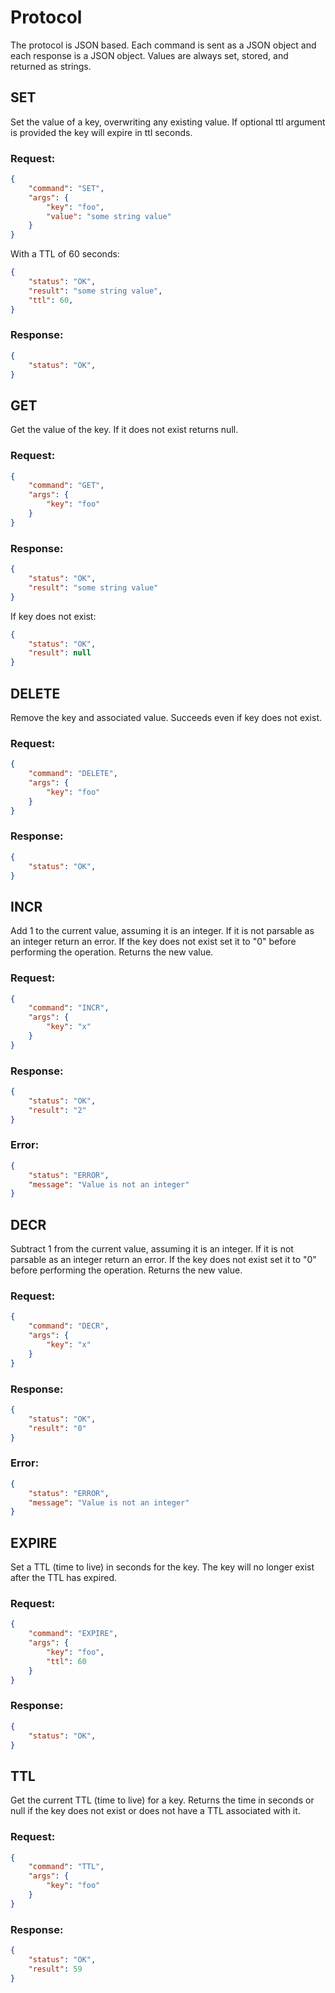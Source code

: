 
# Protocol

The protocol is JSON based. Each command is sent as a JSON object and each response is a JSON object.
Values are always set, stored, and returned as strings.

## SET
Set the value of a key, overwriting any existing value.
If optional ttl argument is provided the key will expire in ttl seconds.

### Request:
```json
{
    "command": "SET",
    "args": {
        "key": "foo",
        "value": "some string value"
    }
}
```

With a TTL of 60 seconds:
```json
{
    "status": "OK",
    "result": "some string value",
    "ttl": 60,
}
```
### Response:
```json
{
    "status": "OK",
}
```

## GET
Get the value of the key. If it does not exist returns null.

### Request:
```json
{
    "command": "GET",
    "args": {
        "key": "foo"
    }
}
```

### Response:
```json
{
    "status": "OK",
    "result": "some string value"
}
```

If key does not exist:
```json
{
    "status": "OK",
    "result": null
}
```

## DELETE
Remove the key and associated value. Succeeds even if key does not exist.

### Request:
```json
{
    "command": "DELETE",
    "args": {
        "key": "foo"
    }
}
````

### Response:
```json
{
    "status": "OK",
}
```

## INCR
Add 1 to the current value, assuming it is an integer. If it is not parsable as an integer return an error.
If the key does not exist set it to "0" before performing the operation.
Returns the new value.

### Request:
```json
{
    "command": "INCR",
    "args": {
        "key": "x"
    }
}
```

### Response:
```json
{
    "status": "OK",
    "result": "2"
}
```

### Error:
```json
{
    "status": "ERROR",
    "message": "Value is not an integer"
}
```

## DECR
Subtract 1 from the current value, assuming it is an integer. If it is not parsable as an integer return an error.
If the key does not exist set it to "0" before performing the operation.
Returns the new value.
### Request:
```json
{
    "command": "DECR",
    "args": {
        "key": "x"
    }
}
```

### Response:
```json
{
    "status": "OK",
    "result": "0"
}
```

### Error:
```json
{
    "status": "ERROR",
    "message": "Value is not an integer"
}
```


## EXPIRE
Set a TTL (time to live) in seconds for the key. The key will no longer exist after the TTL has expired.

### Request:
```json
{
    "command": "EXPIRE",
    "args": {
        "key": "foo",
        "ttl": 60
    }
}
```

### Response:
```json
{
    "status": "OK",
}
```



## TTL
Get the current TTL (time to live) for a key.
Returns the time in seconds or null if the key does not exist or does not have a TTL associated with it.

### Request:
```json
{
    "command": "TTL",
    "args": {
        "key": "foo"
    }
}
```

### Response:
```json
{
    "status": "OK",
    "result": 59
}
```
